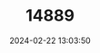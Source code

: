 ---
title: "14889"
category: "Notropis melanostomus"
draft: false
date: 2024-02-22 13:03:50
languages:
  English: ["Blackmouth Shiner"]
---